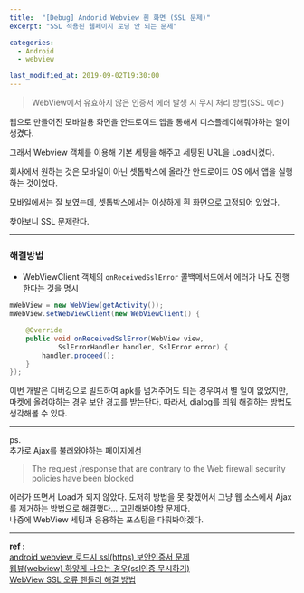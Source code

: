 ```yaml
---
title:  "[Debug] Andorid Webview 흰 화면 (SSL 문제)"
excerpt: "SSL 적용된 웹페이지 로딩 안 되는 문제"

categories:
  - Android
  - webview

last_modified_at: 2019-09-02T19:30:00
---
```


> WebView에서 유효하지 않은 인증서 에러 발생 시 무시 처리 방법(SSL 에러)

웹으로 만들어진 모바일용 화면을 안드로이드 앱을 통해서 디스플레이해줘야하는 일이 생겼다.

그래서 Webview 객체를 이용해 기본 세팅을 해주고 세팅된 URL을 Load시켰다.

회사에서 원하는 것은 모바일이 아닌 셋톱박스에 올라간 안드로이드 OS 에서 앱을 실행하는 것이었다.

모바일에서는 잘 보였는데, 셋톱박스에서는 이상하게 흰 화면으로 고정되어 있었다.

찾아보니 SSL 문제란다.

----
### 해결방법

- WebViewClient 객체의 `onReceivedSslError` 콜백메서드에서 에러가 나도 진행한다는 것을 명시

```java
mWebView = new WebView(getActivity());
mWebView.setWebViewClient(new WebViewClient() {

    @Override
    public void onReceivedSslError(WebView view,
            SslErrorHandler handler, SslError error) {
        handler.proceed();
    }
});
```

이번 개발은 디버깅으로 빌드하여 apk를 넘겨주어도 되는 경우여서 별 일이 없었지만, 마켓에 올려야하는 경우 보안 경고를 받는단다.
따라서, dialog를 띄워 해결하는 방법도 생각해볼 수 있다.

----

ps.  
추가로 Ajax를 불러와야하는 페이지에선
> The request /response that are contrary to the Web firewall security policies have been blocked

에러가 뜨면서 Load가 되지 않았다.
도저히 방법을 못 찾겠어서 그냥 웹 소스에서 Ajax를 제거하는 방법으로 해결했다... 고민해봐야할 문제다.  
나중에 WebView 세팅과 응용하는 포스팅을 다뤄봐야겠다.

----
**ref :**  
[android webview 로드시 ssl(https) 보안인증서 문제](https://jinmanp.tistory.com/entry/android-webview-%EB%A1%9C%EB%93%9C%EC%8B%9C-sslhttps-%EB%B3%B4%EC%95%88%EC%9D%B8%EC%A6%9D%EC%84%9C-%EB%AC%B8%EC%A0%9C)  
[웹뷰(webview) 하얗게 나오는 경우(ssl인증 무시하기)](https://minaminaworld.tistory.com/85)  
[WebView SSL 오류 핸들러 해결 방법](http://blog.naver.com/PostView.nhn?blogId=ms76k&logNo=220914291602)
